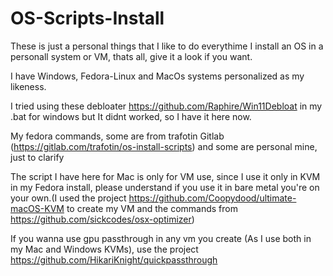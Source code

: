 # OS-Scripts-Install
These is just a personal things that I like to do everythime I install an OS in a personall system or VM, thats all, give it a look if you want.

I have Windows, Fedora-Linux and MacOs systems personalized as my likeness.

I tried using these debloater https://github.com/Raphire/Win11Debloat in my .bat for windows but It didnt worked, so I have it here now.

My fedora commands, some are from trafotin Gitlab (https://gitlab.com/trafotin/os-install-scripts) and some are personal mine, just to clarify

The script I have here for Mac is only for VM use, since I use it only in KVM in my Fedora install, please understand if you use it in bare metal you're on your own.(I used the project https://github.com/Coopydood/ultimate-macOS-KVM to create my VM and the commands from https://github.com/sickcodes/osx-optimizer)

If you wanna use gpu passthrough in any vm you create (As I use both in my Mac and Windows KVMs), use the project https://github.com/HikariKnight/quickpassthrough
